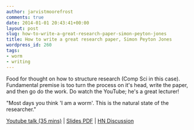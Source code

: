 ```yaml
---
author: jarvistmoorefrost
comments: true
date: 2014-01-01 20:43:41+00:00
layout: post
slug: how-to-write-a-great-research-paper-simon-peyton-jones
title: How to write a great research paper, Simon Peyton Jones
wordpress_id: 260
tags:
- worm
- writing
---
```


Food for thought on how to structure research (Comp Sci in this case). Fundamental premise is too turn the process on it's head, write the paper, and then go do the work. Do watch the YouTube; he's a great lecturer!

"Most days you think 'I am a worm'. This is the natural state of the researcher."

[Youtube talk (35 mins)](https://www.youtube.com/watch?v=g3dkRsTqdDA) | [Slides PDF](https://research.microsoft.com/en-us/um/people/simonpj/papers/giving-a-talk/writing-a-paper-slides.pdf) | [HN Discussion](https://news.ycombinator.com/item?id=6989806)

 
